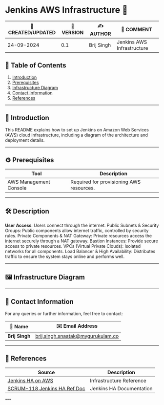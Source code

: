 
# Jenkins AWS Infrastructure 🚀



| 📅 CREATED/UPDATED | 📌 VERSION | ✍️ AUTHOR    | 📝 COMMENT                     |
|--------------------|------------|--------------|--------------------------------|
| 24-09-2024         | 0.1        | Brij Singh   | Jenkins AWS Infrastructure   |

## 📑 Table of Contents

1. [Introduction](#introduction)
2. [Prerequisites](#prerequisites)
3. [Infrastructure Diagram](#infrastructure-diagram)
4. [Contact Information](#contact-information)
5. [References](#references)

***

## 📘 Introduction
This README explains how to set up Jenkins on Amazon Web Services (AWS) cloud infrastructure, including a diagram of the architecture and deployment details.

***

## ⚙️ Prerequisites

| Tool                  | Description                                  |
|-----------------------|----------------------------------------------|
| AWS Management Console | Required for provisioning AWS resources.    |

***

## 🛠️ Description

**User Access**: Users connect through the internet.
Public Subnets & Security Groups: Public components allow internet traffic, controlled by security rules.
Private Components & NAT Gateway: Private resources access the internet securely through a NAT gateway.
Bastion Instances: Provide secure access to private resources.
VPCs (Virtual Private Clouds): Isolated networks for all components.
Load Balancer & High Availability: Distributes traffic to ensure the system stays online and performs well.
***

## 🖼️ Infrastructure Diagram


***

## 📧 Contact Information

For any queries or further information, feel free to contact:

| 📛 Name       | ✉️ Email Address                    |
|---------------|-------------------------------------|
| **Brij Singh**| brij.singh.snaatak@mygurukulam.co   |

***

## 🔗 References

| Source                                                                                 | Description              |
| -------------------------------------------------------------------------------------- | ------------------------ |
| [Jenkins HA on AWS](https://aws.amazon.com/blogs/devops/jenkins-high-availability-and-disaster-recovery-on-aws/)           | Infrastructure Reference |
| [SCRUM-118 Jenkins HA Ref Doc](https://opstree-team-qa7417nu.atlassian.net/jira/software/projects/SCRUM/boards/1?issueParent=10059%2C10060%2C10061%2C10087&label=%23megha&selectedIssue=SCRUM-118)            | Jenkins HA Documentation |

"""


